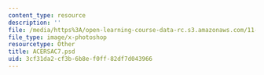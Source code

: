 ```yaml
---
content_type: resource
description: ''
file: /media/https%3A/open-learning-course-data-rc.s3.amazonaws.com/11-123-big-plans-and-mega-urban-landscapes-spring-2014/3cf31da2cf3b6b8ef0ff82df7d043966_ACERSAC7.psd
file_type: image/x-photoshop
resourcetype: Other
title: ACERSAC7.psd
uid: 3cf31da2-cf3b-6b8e-f0ff-82df7d043966
---
```

